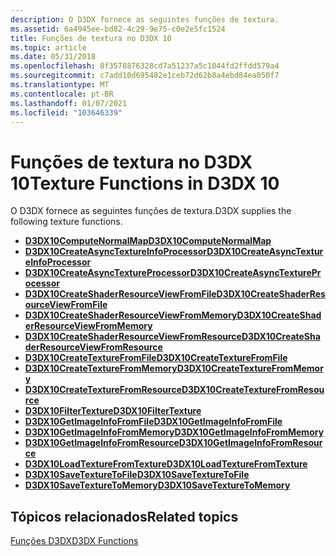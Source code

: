 ```yaml
---
description: O D3DX fornece as seguintes funções de textura.
ms.assetid: 6a4945ee-bd82-4c29-9e75-c0e2e5fc1524
title: Funções de textura no D3DX 10
ms.topic: article
ms.date: 05/31/2018
ms.openlocfilehash: 8f3578876328cd7a51237a5c1044fd2ffdd579a4
ms.sourcegitcommit: c7add10d695482e1ceb72d62b8a4ebd84ea050f7
ms.translationtype: MT
ms.contentlocale: pt-BR
ms.lasthandoff: 01/07/2021
ms.locfileid: "103646339"
---
```

# <a name="texture-functions-in-d3dx-10"></a><span data-ttu-id="2d4c9-103">Funções de textura no D3DX 10</span><span class="sxs-lookup"><span data-stu-id="2d4c9-103">Texture Functions in D3DX 10</span></span>

<span data-ttu-id="2d4c9-104">O D3DX fornece as seguintes funções de textura.</span><span class="sxs-lookup"><span data-stu-id="2d4c9-104">D3DX supplies the following texture functions.</span></span>

-   [<span data-ttu-id="2d4c9-105">**D3DX10ComputeNormalMap**</span><span class="sxs-lookup"><span data-stu-id="2d4c9-105">**D3DX10ComputeNormalMap**</span></span>](d3dx10computenormalmap.md)
-   [<span data-ttu-id="2d4c9-106">**D3DX10CreateAsyncTextureInfoProcessor**</span><span class="sxs-lookup"><span data-stu-id="2d4c9-106">**D3DX10CreateAsyncTextureInfoProcessor**</span></span>](d3dx10createasynctextureinfoprocessor.md)
-   [<span data-ttu-id="2d4c9-107">**D3DX10CreateAsyncTextureProcessor**</span><span class="sxs-lookup"><span data-stu-id="2d4c9-107">**D3DX10CreateAsyncTextureProcessor**</span></span>](d3dx10createasynctextureprocessor.md)
-   [<span data-ttu-id="2d4c9-108">**D3DX10CreateShaderResourceViewFromFile**</span><span class="sxs-lookup"><span data-stu-id="2d4c9-108">**D3DX10CreateShaderResourceViewFromFile**</span></span>](d3dx10createshaderresourceviewfromfile.md)
-   [<span data-ttu-id="2d4c9-109">**D3DX10CreateShaderResourceViewFromMemory**</span><span class="sxs-lookup"><span data-stu-id="2d4c9-109">**D3DX10CreateShaderResourceViewFromMemory**</span></span>](d3dx10createshaderresourceviewfrommemory.md)
-   [<span data-ttu-id="2d4c9-110">**D3DX10CreateShaderResourceViewFromResource**</span><span class="sxs-lookup"><span data-stu-id="2d4c9-110">**D3DX10CreateShaderResourceViewFromResource**</span></span>](d3dx10createshaderresourceviewfromresource.md)
-   [<span data-ttu-id="2d4c9-111">**D3DX10CreateTextureFromFile**</span><span class="sxs-lookup"><span data-stu-id="2d4c9-111">**D3DX10CreateTextureFromFile**</span></span>](d3dx10createtexturefromfile.md)
-   [<span data-ttu-id="2d4c9-112">**D3DX10CreateTextureFromMemory**</span><span class="sxs-lookup"><span data-stu-id="2d4c9-112">**D3DX10CreateTextureFromMemory**</span></span>](d3dx10createtexturefrommemory.md)
-   [<span data-ttu-id="2d4c9-113">**D3DX10CreateTextureFromResource**</span><span class="sxs-lookup"><span data-stu-id="2d4c9-113">**D3DX10CreateTextureFromResource**</span></span>](d3dx10createtexturefromresource.md)
-   [<span data-ttu-id="2d4c9-114">**D3DX10FilterTexture**</span><span class="sxs-lookup"><span data-stu-id="2d4c9-114">**D3DX10FilterTexture**</span></span>](d3dx10filtertexture.md)
-   [<span data-ttu-id="2d4c9-115">**D3DX10GetImageInfoFromFile**</span><span class="sxs-lookup"><span data-stu-id="2d4c9-115">**D3DX10GetImageInfoFromFile**</span></span>](d3dx10getimageinfofromfile.md)
-   [<span data-ttu-id="2d4c9-116">**D3DX10GetImageInfoFromMemory**</span><span class="sxs-lookup"><span data-stu-id="2d4c9-116">**D3DX10GetImageInfoFromMemory**</span></span>](d3dx10getimageinfofrommemory.md)
-   [<span data-ttu-id="2d4c9-117">**D3DX10GetImageInfoFromResource**</span><span class="sxs-lookup"><span data-stu-id="2d4c9-117">**D3DX10GetImageInfoFromResource**</span></span>](d3dx10getimageinfofromresource.md)
-   [<span data-ttu-id="2d4c9-118">**D3DX10LoadTextureFromTexture**</span><span class="sxs-lookup"><span data-stu-id="2d4c9-118">**D3DX10LoadTextureFromTexture**</span></span>](d3dx10loadtexturefromtexture.md)
-   [<span data-ttu-id="2d4c9-119">**D3DX10SaveTextureToFile**</span><span class="sxs-lookup"><span data-stu-id="2d4c9-119">**D3DX10SaveTextureToFile**</span></span>](d3dx10savetexturetofile.md)
-   [<span data-ttu-id="2d4c9-120">**D3DX10SaveTextureToMemory**</span><span class="sxs-lookup"><span data-stu-id="2d4c9-120">**D3DX10SaveTextureToMemory**</span></span>](d3dx10savetexturetomemory.md)

## <a name="related-topics"></a><span data-ttu-id="2d4c9-121">Tópicos relacionados</span><span class="sxs-lookup"><span data-stu-id="2d4c9-121">Related topics</span></span>

<dl> <dt>

[<span data-ttu-id="2d4c9-122">Funções D3DX</span><span class="sxs-lookup"><span data-stu-id="2d4c9-122">D3DX Functions</span></span>](d3d10-graphics-reference-d3dx10-functions.md)
</dt> </dl>

 

 



